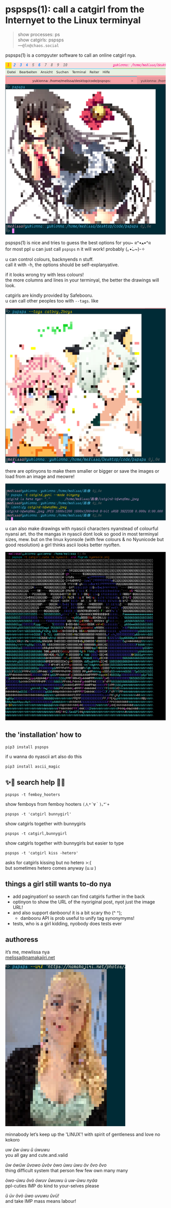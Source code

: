 pspsps(1): call a catgirl from the Internyet to the Linux terminyal
===================================================================

> show processes: ps    
> show catgirls: pspsps    
    —`@ln@chaos.social`

pspsps(1) is a compyuter software to call an online catgirl nya.

![A screenshot of pspsps(1) invoking catgirls nya.](screenshot1.png)

pspsps(1) is nice and tries to guess the best options for you~ ฅ^•ﻌ•^ฅ    
for most ppl u can just call `pspsps` n it will work! probably (｡•̀ᴗ~)-✧

u can control colours, backnyends n stuff.    
call it with -h, the options should be self-explanyative.

if it looks wrong try with less colours!    
the more columns and lines in your terminyal, the better the drawings
will look.

catgirls are kindly provided by Safebooru.    
u can call other peoples too with `--tags`. like

![pspsps(1) now is calling catboys, nyaaan💕](screenshot2.png?v=2)

there are optinyons to make them smaller or bigger or save the images
or load from an image and meowre!    

![pspsps(1) is saving a drawing of catgirls in love](screenshot3.png)

u can also make drawings with nyascii characters nyanstead of
colourful nyansi art.  tho the mangas in nyascii dont look so good in
most terminyal sizes, mew.  but on the linux kyonsole (with few
colours & no Nyunicode but good resolution) a girl thinks ascii looks
better nyoften.

![pspsps(1) is drawing catgirl nyascii on the Linux console](screenshot-kyonsole.png)

## the 'installation' how to

    pip3 install pspsps

if u wanna do nyascii art also do this

    pip3 install ascii_magic

## ✨🍭 search help 🍬💖

    pspsps -t femboy_hooters
show femboys from femboy hooters `(人*´∀｀)｡*ﾟ+`

    pspsps -t 'catgirl bunnygirl'
show catgirls together with bunnygirls

    pspsps -t catgirl,bunnygirl
show catgirls together with bunnygirls but easier to type

    pspsps -t 'catgirl kiss -hetero'
asks for catgirls kissing but no hetero >:(    
but sometimes hetero comes anyway (u.u )

## things a girl still wants to-do nya

 - add paginyation! so search can find catgirls further in the back
 - optinyon to show the URL of the nyoriginal post, nyot just the image URL!
 - and also support danbooru! it is a bit scary tho (^ ^);
   - danbooru API is prob useful to unify tag synonymyms!
 - tests, who is a girl kidding, nyobody does tests ever

## authoress

it’s me, mewlissa nya    
melissa@namakajiri.net

![pspsps(1) is drawing a girl herself!](ansyelfie.png)

minnabody let’s keep up the 'LINUX'! with spirit of gentleness and love no kokoro

*uw ûw úwu ŭ úwuwu*    
you all gay and cute.and.valid

*ũw ówüw ûvowo ũvòv òwo ùwu ùwu öv ŏvo ŏvo*    
thing difficult system that person few few own many many

*òwo-úwu õvò ówuv ûwuwu ù uw-üwu nyáa*    
ppl-cuties IMP do kind to your-selves please

*ŭ üv õvò üwo uvuwu ûvü!*    
and take IMP mass means labour!
